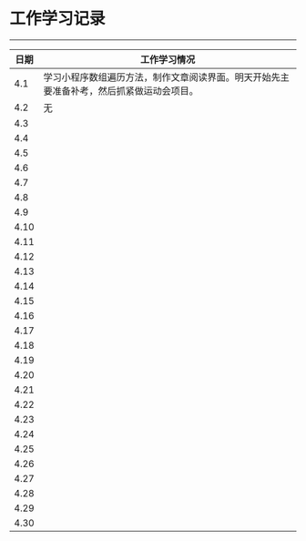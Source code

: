 ﻿# 工作学习记录

****
	
|日期|工作学习情况|
|---|---
|4.1|学习小程序数组遍历方法，制作文章阅读界面。明天开始先主要准备补考，然后抓紧做运动会项目。
|4.2|无
|4.3|
|4.4|
|4.5|
|4.6|
|4.7|
|4.8|
|4.9|
|4.10|
|4.11|
|4.12|
|4.13|
|4.14|
|4.15|
|4.16|
|4.17|
|4.18|
|4.19|
|4.20|
|4.21|
|4.22|
|4.23|
|4.24|
|4.25|
|4.26|
|4.27|
|4.28|
|4.29|
|4.30|

